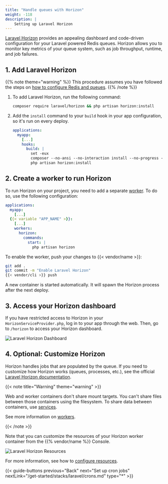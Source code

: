 ```yaml
---
title: "Handle queues with Horizon"
weight: -118
description: |
    Setting up Laravel Horizon
---
```


[Laravel Horizon](https://laravel.com/docs/master/horizon#main-content) provides an appealing dashboard and code-driven configuration
for your Laravel powered Redis queues.
Horizon allows you to monitor key metrics of your queue system,
such as job throughput, runtime, and job failures.

## 1. Add Laravel Horizon

{{% note theme="warning" %}}
This procedure assumes you have followed the steps on [how to configure Redis and queues](/get-started/stacks/laravel/setup-redis#5-use-redis-for-laravel-queues).
{{% /note %}}

1. To add Laravel Horizon, run the following command:

   ```bash {location="Terminal"}
   composer require laravel/horizon && php artisan horizon:install
   ```

2. Add the `install` command to your `build` hook in your app configuration, so it's run on every deploy.

   ```yaml {configFile="app"}
   applications:
     myapp:
       [...]
       hooks:
         build: |
           set -eux
           composer --no-ansi --no-interaction install --no-progress --prefer-dist --optimize-autoloader --no-dev
           php artisan horizon:install
   ```

## 2. Create a worker to run Horizon

To run Horizon on your project, you need to add a separate [worker](/create-apps/app-reference/single-runtime-image#workers).
To do so, use the following configuration:

```yaml {configFile="app"}
applications:
  myapp:
    [...]
  {{< variable "APP_NAME" >}}:
    [...]
    workers:
      horizon:
        commands:
          start: |
            php artisan horizon
```

To enable the worker, push your changes to {{< vendor/name >}}:

```bash {location="Terminal"}
git add .
git commit -m "Enable Laravel Horizon"
{{< vendor/cli >}} push
```

A new container is started automatically.
It will spawn the Horizon process after the next deploy.

## 3. Access your Horizon dashboard

If you have restricted access to Horizon in your `HorizonServiceProvider.php`,
log in to your app through the web.
Then, go to `/horizon` to access your Horizon dashboard.

![Laravel Horizon Dashboard](/images/guides/laravel/horizon-dashboard.png "0.5")

## 4. Optional: Customize Horizon

Horizon handles jobs that are populated by the queue.
If you need to customize how Horizon works (queues, processes, etc.),
see the official [Laravel Horizon documentation](https://laravel.com/docs/master/horizon#main-content).

{{< note title="Warning" theme="warning" >}}

Web and worker containers don't share mount targets.
You can't share files between those containers using the filesystem.
To share data between containers, use [services](/add-services/_index.md).

See more information on [workers](/create-apps/app-reference/single-runtime-image#workers).

{{< /note >}}

Note that you can customize the resources of your Horizon worker container from the {{% vendor/name %}} Console.

![Laravel Horizon Resources](/images/guides/laravel/horizon-resources.png "0.5")

For more information, see how to [configure resources](/manage-resources/adjust-resources.md).

{{< guide-buttons previous="Back" next="Set up cron jobs" nextLink="/get-started/stacks/laravel/crons.md" type="*" >}}
